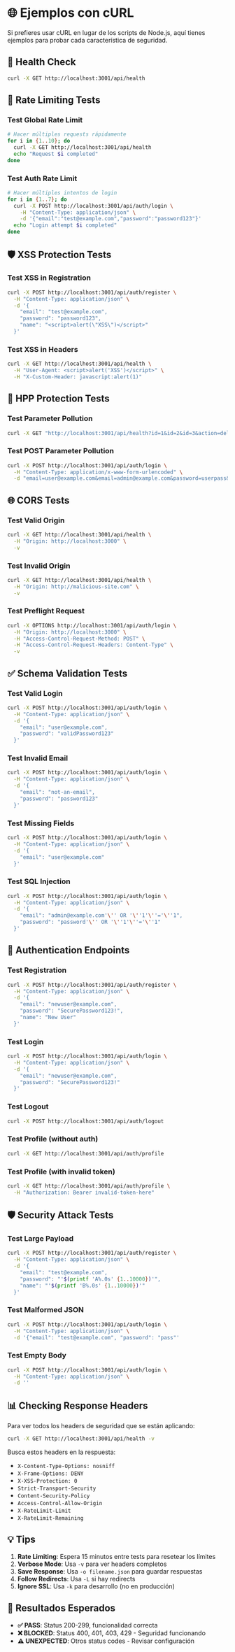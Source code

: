 # 🌐 Ejemplos con cURL

Si prefieres usar cURL en lugar de los scripts de Node.js, aquí tienes ejemplos para probar cada característica de seguridad.

## 🏥 Health Check

```bash
curl -X GET http://localhost:3001/api/health
```

## 🚦 Rate Limiting Tests

### Test Global Rate Limit
```bash
# Hacer múltiples requests rápidamente
for i in {1..10}; do
  curl -X GET http://localhost:3001/api/health
  echo "Request $i completed"
done
```

### Test Auth Rate Limit
```bash
# Hacer múltiples intentos de login
for i in {1..7}; do
  curl -X POST http://localhost:3001/api/auth/login \
    -H "Content-Type: application/json" \
    -d '{"email":"test@example.com","password":"password123"}'
  echo "Login attempt $i completed"
done
```

## 🛡️ XSS Protection Tests

### Test XSS in Registration
```bash
curl -X POST http://localhost:3001/api/auth/register \
  -H "Content-Type: application/json" \
  -d '{
    "email": "test@example.com",
    "password": "password123",
    "name": "<script>alert(\"XSS\")</script>"
  }'
```

### Test XSS in Headers
```bash
curl -X GET http://localhost:3001/api/health \
  -H "User-Agent: <script>alert('XSS')</script>" \
  -H "X-Custom-Header: javascript:alert(1)"
```

## 🔄 HPP Protection Tests

### Test Parameter Pollution
```bash
curl -X GET "http://localhost:3001/api/health?id=1&id=2&id=3&action=delete&action=create"
```

### Test POST Parameter Pollution
```bash
curl -X POST http://localhost:3001/api/auth/login \
  -H "Content-Type: application/x-www-form-urlencoded" \
  -d "email=user@example.com&email=admin@example.com&password=userpass&password=adminpass"
```

## 🌐 CORS Tests

### Test Valid Origin
```bash
curl -X GET http://localhost:3001/api/health \
  -H "Origin: http://localhost:3000" \
  -v
```

### Test Invalid Origin
```bash
curl -X GET http://localhost:3001/api/health \
  -H "Origin: http://malicious-site.com" \
  -v
```

### Test Preflight Request
```bash
curl -X OPTIONS http://localhost:3001/api/auth/login \
  -H "Origin: http://localhost:3000" \
  -H "Access-Control-Request-Method: POST" \
  -H "Access-Control-Request-Headers: Content-Type" \
  -v
```

## ✅ Schema Validation Tests

### Test Valid Login
```bash
curl -X POST http://localhost:3001/api/auth/login \
  -H "Content-Type: application/json" \
  -d '{
    "email": "user@example.com",
    "password": "validPassword123"
  }'
```

### Test Invalid Email
```bash
curl -X POST http://localhost:3001/api/auth/login \
  -H "Content-Type: application/json" \
  -d '{
    "email": "not-an-email",
    "password": "password123"
  }'
```

### Test Missing Fields
```bash
curl -X POST http://localhost:3001/api/auth/login \
  -H "Content-Type: application/json" \
  -d '{
    "email": "user@example.com"
  }'
```

### Test SQL Injection
```bash
curl -X POST http://localhost:3001/api/auth/login \
  -H "Content-Type: application/json" \
  -d '{
    "email": "admin@example.com'\'' OR '\''1'\''='\''1",
    "password": "password'\'' OR '\''1'\''='\''1"
  }'
```

## 🔑 Authentication Endpoints

### Test Registration
```bash
curl -X POST http://localhost:3001/api/auth/register \
  -H "Content-Type: application/json" \
  -d '{
    "email": "newuser@example.com",
    "password": "SecurePassword123!",
    "name": "New User"
  }'
```

### Test Login
```bash
curl -X POST http://localhost:3001/api/auth/login \
  -H "Content-Type: application/json" \
  -d '{
    "email": "newuser@example.com",
    "password": "SecurePassword123!"
  }'
```

### Test Logout
```bash
curl -X POST http://localhost:3001/api/auth/logout
```

### Test Profile (without auth)
```bash
curl -X GET http://localhost:3001/api/auth/profile
```

### Test Profile (with invalid token)
```bash
curl -X GET http://localhost:3001/api/auth/profile \
  -H "Authorization: Bearer invalid-token-here"
```

## 🛡️ Security Attack Tests

### Test Large Payload
```bash
curl -X POST http://localhost:3001/api/auth/register \
  -H "Content-Type: application/json" \
  -d '{
    "email": "test@example.com",
    "password": "'$(printf 'A%.0s' {1..10000})'",
    "name": "'$(printf 'B%.0s' {1..10000})'"
  }'
```

### Test Malformed JSON
```bash
curl -X POST http://localhost:3001/api/auth/login \
  -H "Content-Type: application/json" \
  -d '{"email": "test@example.com", "password": "pass"'
```

### Test Empty Body
```bash
curl -X POST http://localhost:3001/api/auth/login \
  -H "Content-Type: application/json" \
  -d ''
```

## 📊 Checking Response Headers

Para ver todos los headers de seguridad que se están aplicando:

```bash
curl -X GET http://localhost:3001/api/health -v
```

Busca estos headers en la respuesta:
- `X-Content-Type-Options: nosniff`
- `X-Frame-Options: DENY`
- `X-XSS-Protection: 0`
- `Strict-Transport-Security`
- `Content-Security-Policy`
- `Access-Control-Allow-Origin`
- `X-RateLimit-Limit`
- `X-RateLimit-Remaining`

## 💡 Tips

1. **Rate Limiting**: Espera 15 minutos entre tests para resetear los límites
2. **Verbose Mode**: Usa `-v` para ver headers completos
3. **Save Response**: Usa `-o filename.json` para guardar respuestas
4. **Follow Redirects**: Usa `-L` si hay redirects
5. **Ignore SSL**: Usa `-k` para desarrollo (no en producción)

## 🚨 Resultados Esperados

- **✅ PASS**: Status 200-299, funcionalidad correcta
- **❌ BLOCKED**: Status 400, 401, 403, 429 - Seguridad funcionando
- **⚠️ UNEXPECTED**: Otros status codes - Revisar configuración